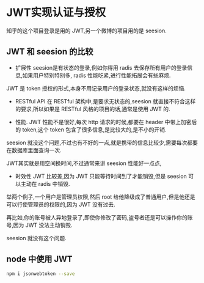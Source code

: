 # JWT实现认证与授权

知乎的这个项目登录是用的 JWT,另一个微博的项目用的是 seesion.

## JWT 和 seesion 的比较

* 扩展性
seesion是有状态的登录,例如你得用 radis 去保存所有用户的登录信息,如果用户特别特别多, radis 性能吃紧,进行性能拓展会有些麻烦.

JWT 是 token 授权的形式,本身不用记录用户的登录状态,就没有这样的烦恼.

* RESTful API
在 RESTful 架构中,是要求无状态的,seesion 就直接不符合这样的要求,所以如果是 RESTful 风格的项目的话,通常是使用 JWT 的. 

* 性能.
JWT 性能不是很好,每次 http 请求的时候,都要在 header 中带上加密后的 token,这个 token 包含了很多信息,是比较大的,是不小的开销.  

seesion 就没这个问题,不过也有不好的一点,就是携带的信息比较少,需要每次都要在数据库里面查询一次.

JWT其实就是用空间换时间,不过通常来讲 seesion 性能好一点点,

* 时效性
JWT 比较差,因为 JWT 只能等待时间到了才能销毁,但是 seesion 可以主动在 radis 中销毁.

举两个例子,一个用户是管理员权限,然后 root 给他降级成了普通用户,但是他还是可以行使管理员的权限的,因为 JWT 没有过去.

再比如,你的账号被人异地登录了,即使你修改了密码,盗号者还是可以操作你的账号,因为 JWT 没法主动销毁.

seesion 就没有这个问题.

## node 中使用 JWT
```sh
npm i jsonwebtoken --save
```

